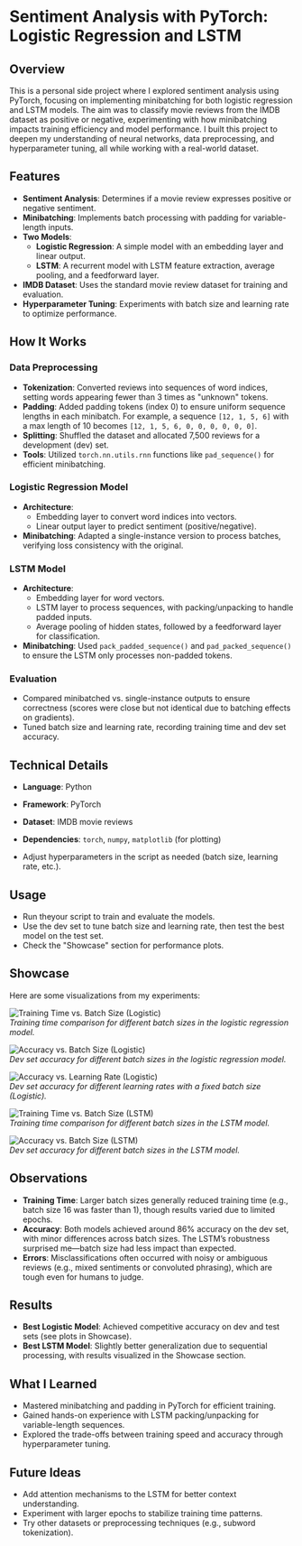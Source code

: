 # Sentiment Analysis with PyTorch: Logistic Regression and LSTM

## Overview

This is a personal side project where I explored sentiment analysis using PyTorch, focusing on implementing minibatching for both logistic regression and LSTM models. The aim was to classify movie reviews from the IMDB dataset as positive or negative, experimenting with how minibatching impacts training efficiency and model performance. I built this project to deepen my understanding of neural networks, data preprocessing, and hyperparameter tuning, all while working with a real-world dataset.

## Features

- **Sentiment Analysis**: Determines if a movie review expresses positive or negative sentiment.
- **Minibatching**: Implements batch processing with padding for variable-length inputs.
- **Two Models**:
  - **Logistic Regression**: A simple model with an embedding layer and linear output.
  - **LSTM**: A recurrent model with LSTM feature extraction, average pooling, and a feedforward layer.
- **IMDB Dataset**: Uses the standard movie review dataset for training and evaluation.
- **Hyperparameter Tuning**: Experiments with batch size and learning rate to optimize performance.

## How It Works

### Data Preprocessing
- **Tokenization**: Converted reviews into sequences of word indices, setting words appearing fewer than 3 times as "unknown" tokens.
- **Padding**: Added padding tokens (index 0) to ensure uniform sequence lengths in each minibatch. For example, a sequence `[12, 1, 5, 6]` with a max length of 10 becomes `[12, 1, 5, 6, 0, 0, 0, 0, 0, 0]`.
- **Splitting**: Shuffled the dataset and allocated 7,500 reviews for a development (dev) set.
- **Tools**: Utilized `torch.nn.utils.rnn` functions like `pad_sequence()` for efficient minibatching.

### Logistic Regression Model
- **Architecture**:
  - Embedding layer to convert word indices into vectors.
  - Linear output layer to predict sentiment (positive/negative).
- **Minibatching**: Adapted a single-instance version to process batches, verifying loss consistency with the original.

### LSTM Model
- **Architecture**:
  - Embedding layer for word vectors.
  - LSTM layer to process sequences, with packing/unpacking to handle padded inputs.
  - Average pooling of hidden states, followed by a feedforward layer for classification.
- **Minibatching**: Used `pack_padded_sequence()` and `pad_packed_sequence()` to ensure the LSTM only processes non-padded tokens.

### Evaluation
- Compared minibatched vs. single-instance outputs to ensure correctness (scores were close but not identical due to batching effects on gradients).
- Tuned batch size and learning rate, recording training time and dev set accuracy.

## Technical Details
- **Language**: Python
- **Framework**: PyTorch
- **Dataset**: IMDB movie reviews
- **Dependencies**: `torch`, `numpy`, `matplotlib` (for plotting)

- Adjust hyperparameters in the script as needed (batch size, learning rate, etc.).

## Usage
- Run theyour script to train and evaluate the models.
- Use the dev set to tune batch size and learning rate, then test the best model on the test set.
- Check the "Showcase" section for performance plots.

## Showcase
Here are some visualizations from my experiments:

![Training Time vs. Batch Size (Logistic)](screenshots/logistic_training_time.png)  
*Training time comparison for different batch sizes in the logistic regression model.*

![Accuracy vs. Batch Size (Logistic)](screenshots/logistic_accuracy_batch.png)  
*Dev set accuracy for different batch sizes in the logistic regression model.*

![Accuracy vs. Learning Rate (Logistic)](screenshots/logistic_accuracy_lr.png)  
*Dev set accuracy for different learning rates with a fixed batch size (Logistic).*

![Training Time vs. Batch Size (LSTM)](screenshots/lstm_training_time.png)  
*Training time comparison for different batch sizes in the LSTM model.*

![Accuracy vs. Batch Size (LSTM)](screenshots/lstm_accuracy_batch.png)  
*Dev set accuracy for different batch sizes in the LSTM model.*

## Observations
- **Training Time**: Larger batch sizes generally reduced training time (e.g., batch size 16 was faster than 1), though results varied due to limited epochs.
- **Accuracy**: Both models achieved around 86% accuracy on the dev set, with minor differences across batch sizes. The LSTM’s robustness surprised me—batch size had less impact than expected.
- **Errors**: Misclassifications often occurred with noisy or ambiguous reviews (e.g., mixed sentiments or convoluted phrasing), which are tough even for humans to judge.

## Results
- **Best Logistic Model**: Achieved competitive accuracy on dev and test sets (see plots in Showcase).
- **Best LSTM Model**: Slightly better generalization due to sequential processing, with results visualized in the Showcase section.

## What I Learned
- Mastered minibatching and padding in PyTorch for efficient training.
- Gained hands-on experience with LSTM packing/unpacking for variable-length sequences.
- Explored the trade-offs between training speed and accuracy through hyperparameter tuning.

## Future Ideas
- Add attention mechanisms to the LSTM for better context understanding.
- Experiment with larger epochs to stabilize training time patterns.
- Try other datasets or preprocessing techniques (e.g., subword tokenization).
